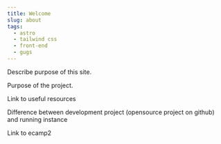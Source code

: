 ```yaml
---
title: Welcome
slug: about
tags:
  - astro
  - tailwind css
  - front-end
  - gugs
---
```


Describe purpose of this site.

Purpose of the project.

Link to useful resources

Difference between development project (opensource project on github) and running instance

Link to ecamp2
